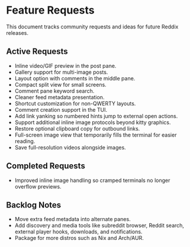 # Feature Requests

This document tracks community requests and ideas for future Reddix releases.

## Active Requests

- Inline video/GIF preview in the post pane.
- Gallery support for multi-image posts.
- Layout option with comments in the middle pane.
- Compact split view for small screens.
- Comment pane keyword search.
- Cleaner feed metadata presentation.
- Shortcut customization for non-QWERTY layouts.
- Comment creation support in the TUI.
- Add link yanking so numbered hints jump to external open actions.
- Support additional inline image protocols beyond kitty graphics.
- Restore optional clipboard copy for outbound links.
- Full-screen image view that temporarily fills the terminal for easier reading.
- Save full-resolution videos alongside images.

## Completed Requests

- Improved inline image handling so cramped terminals no longer overflow previews.

## Backlog Notes

- Move extra feed metadata into alternate panes.
- Add discovery and media tools like subreddit browser, Reddit search, external player hooks, downloads, and notifications.
- Package for more distros such as Nix and Arch/AUR.
